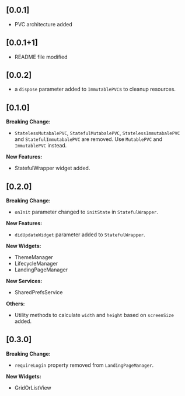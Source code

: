 ## [0.0.1]

- PVC architecture added
## [0.0.1+1]

- README file modified

## [0.0.2]

- a `dispose` parameter added to `ImmutablePVC`s to cleanup resources.

## [0.1.0]

**Breaking Change:**
- `StatelessMutabalePVC`, `StatefulMutabalePVC`, `StatelessImmutabalePVC` 
and `StatefulImmutabalePVC` are removed. Use `MutablePVC` and `ImmutablePVC` instead.

**New Features:**
- StatefulWrapper widget added.

## [0.2.0]

**Breaking Change:**
- `onInit` parameter changed to `initState` in `StatefulWrapper`.

**New Features:**
- `didUpdateWidget` parameter added to `StatefulWrapper`.

**New Widgets:**
- ThemeManager
- LifecycleManager
- LandingPageManager

**New Services:**
- SharedPrefsService

**Others:**
- Utility methods to calculate `width` and `height` based on `screenSize` added.

## [0.3.0]

**Breaking Change:**

- `requireLogin` property removed from `LandingPageManager`.

**New Widgets:**
- GridOrListView



